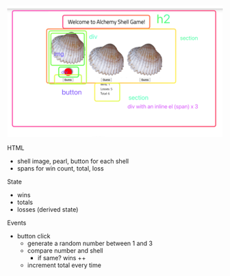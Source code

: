 ![wireframe of shell game with html elements outlined](/assets/wireframe.png)

HTML

-   shell image, pearl, button for each shell
-   spans for win count, total, loss

State

-   wins
-   totals
-   losses (derived state)

Events

-   button click
    -   generate a random number between 1 and 3
    -   compare number and shell
        -   if same? wins ++
    -   increment total every time
